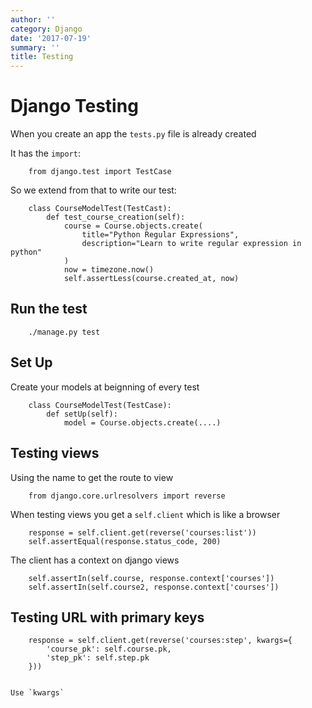 ```yaml
---
author: ''
category: Django
date: '2017-07-19'
summary: ''
title: Testing
---
```

# Django Testing

When you create an app the `tests.py` file is already created

It has the `import`:

        from django.test import TestCase

So we extend from that to write our test:


        class CourseModelTest(TestCast):
            def test_course_creation(self):
                course = Course.objects.create(
                    title="Python Regular Expressions",
                    description="Learn to write regular expression in python"
                )
                now = timezone.now()
                self.assertLess(course.created_at, now)
## Run the test

        ./manage.py test

## Set Up

Create your models at beignning of every test

        class CourseModelTest(TestCase):
            def setUp(self):
                model = Course.objects.create(....)


## Testing views

Using the name to get the route to view

        from django.core.urlresolvers import reverse

When testing views you get a `self.client` which is like a browser

        response = self.client.get(reverse('courses:list'))
        self.assertEqual(response.status_code, 200)

The client has a context on django views

        self.assertIn(self.course, response.context['courses'])
        self.assertIn(self.course2, response.context['courses'])

## Testing URL with primary keys

        response = self.client.get(reverse('courses:step', kwargs={
            'course_pk': self.course.pk,
            'step_pk': self.step.pk
        }))

    
    Use `kwargs`